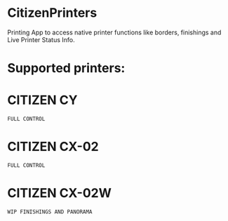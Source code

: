 # CitizenPrinters
Printing App to access native printer functions like borders, finishings and Live Printer Status Info.
# Supported printers:      


# CITIZEN CY    
    FULL CONTROL    
# CITIZEN CX-02    
    FULL CONTROL    
# CITIZEN CX-02W    
    WIP FINISHINGS AND PANORAMA     
